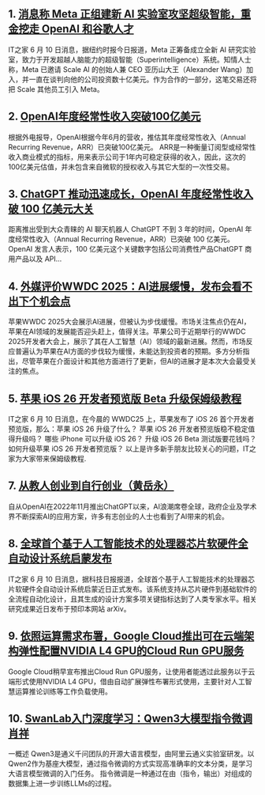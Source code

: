 ## 1. [消息称 Meta 正组建新 AI 实验室攻坚超级智能，重金挖走 OpenAI 和谷歌人才](https://www.ithome.com/0/859/750.htm)
   IT之家 6 月 10 日消息，据纽约时报今日报道，Meta 正筹备成立全新 AI 研究实验室，致力于开发超越人脑能力的超级智能（Superintelligence）系统。知情人士称，Meta 已邀请 Scale AI 的创始人兼 CEO 亚历山大王（Alexander Wang）加入，并一直在谈判向他的公司投资数十亿美元。作为合作的一部分，这笔交易还将把 Scale 其他员工引入 Meta。

## 2. [OpenAI年度经常性收入突破100亿美元](https://www.ithome.com.tw/news/169450)
   根据外电报导，OpenAI根据今年6月的营收，推估其年度经常性收入（Annual Recurring Revenue，ARR）已突破100亿美元。 ARR是一种衡量订阅型或经常性收入商业模式的指标，用来表示公司于1年内可稳定获得的收入，因此，这次的100亿美元估值，并未包含来自微软的授权收入与其它大型的一次性交易。

## 3. [ChatGPT 推动迅速成长，OpenAI 年度经常性收入破 100 亿美元大关](https://finance.technews.tw/2025/06/10/openai-hits-10-billion-in-annual-recurring-revenue/)
   距离推出受到大众青睐的 AI 聊天机器人 ChatGPT 不到 3 年的时间，OpenAI 年度经常性收入（Annual Recurring Revenue，ARR）已突破 100 亿美元。 OpenAI 发言人表示，100 亿美元这个关键数字包括公司消费性产品ChatGPT 商用产品以及 API...

## 4. [外媒评价WWDC 2025：AI进展缓慢，发布会看不出下个机会点](https://www.techbang.com/posts/123690-wwdc-2025-ai-slow-no-next-big-thing)
   苹果WWDC 2025大会展示AI进展，但被认为步伐缓慢。市场关注焦点仍在AI，苹果在AI领域的发展能否迎头赶上，值得关注。苹果公司于近期举行的WWDC 2025开发者大会上，展示了其在人工智慧（AI）领域的最新进展。然而，市场反应普遍认为苹果在AI方面的步伐较为缓慢，未能达到投资者的预期。多方分析指出，尽管苹果在介面设计和其他方面进行了更新，但AI的进展才是本次大会最受关注的焦点。

## 5. [苹果 iOS 26 开发者预览版 Beta 升级保姆级教程](https://www.ithome.com/0/859/707.htm)
   IT之家 6 月 10 日消息，在今晨的 WWDC25 上，苹果发布了 iOS 26 首个开发者预览版，那么：苹果 iOS 26 升级了什么？ 苹果 iOS 26 开发者预览版稳不稳定值得升级吗？ 哪些 iPhone 可以升级 iOS 26？ 升级 iOS 26 Beta 测试版要花钱吗？ 如何升级苹果 iOS 26 开发者预览版？ 以上是许多新手朋友比较关心的问题，IT之家为大家带来保姆级教程.

## 7. [从教人创业到自行创业（黄岳永）](https://www.ejtech.ai/ceoai/%e5%be%9e-%e6%95%99%e4%ba%ba-%e5%89%b5%e6%a5%ad-%e5%88%b0-%e8%87%aa%e8%a1%8c-%e5%89%b5%e6%a5%ad-%e9%bb%83%e5%b2%b3%e6%b0%b8/)
   自从OpenAI在2022年11月推出ChatGPT以来，AI浪潮席卷全球，政府企业及学术界不断探索AI的应用方案，许多有志创业的人士也看到了AI带来的机会。

## 8. [全球首个基于人工智能技术的处理器芯片软硬件全自动设计系统启蒙发布](https://www.ithome.com/0/859/752.htm)
   IT之家 6 月 10 日消息，据科技日报报道，全球首个基于人工智能技术的处理器芯片软硬件全自动设计系统启蒙近日正式发布。该系统支持从芯片硬件到基础软件的全流程自动化设计，且其生成的设计方案多项关键指标达到了人类专家水平。相关研究成果近日发布于预印本网站 arXiv。

## 9. [依照运算需求布署，Google Cloud推出可在云端架构弹性配置NVIDIA L4 GPU的Cloud Run GPU服务 ](https://consent.yahoo.com/v2/collectConsent?sessionId=1_cc-session_8a4af778-c660-4502-bc19-1640ff6be0b5)
   Google Cloud稍早宣布推出Cloud Run GPU服务，让使用者能透过此服务以于云端形式使用NVIDIA L4 GPU，借由自动扩展弹性布署形式使用，主要针对人工智慧运算推论训练等工作负载使用。

## 10. [SwanLab入门深度学习：Qwen3大模型指令微调  肖祥](https://www.cnblogs.com/xiao987334176/p/18922128)
   一概述 Qwen3是通义千问团队的开源大语言模型，由阿里云通义实验室研发。以Qwen2作为基座大模型，通过指令微调的方式实现高准确率的文本分类，是学习大语言模型微调的入门任务。 指令微调是一种通过在由（指令，输出）对组成的数据集上进一步训练LLMs的过程。 
